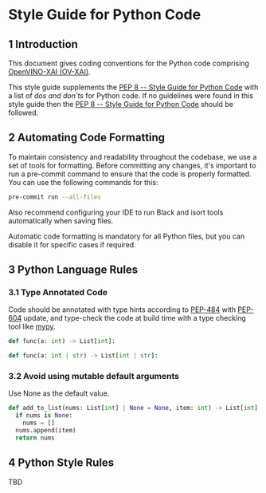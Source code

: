 # Style Guide for Python Code

## 1 Introduction

This document gives coding conventions for the Python code comprising [OpenVINO-XAI (OV-XAI)](../../README.md).

This style guide supplements the [PEP 8 -- Style Guide for Python Code](https://www.python.org/dev/peps/pep-0008/)
with a list of *dos and don'ts* for Python code. If no guidelines were found in this style guide then
the [PEP 8 -- Style Guide for Python Code](https://www.python.org/dev/peps/pep-0008/) should be followed.

## 2 Automating Code Formatting

To maintain consistency and readability throughout the codebase, we use a set of tools for formatting.
Before committing any changes, it's important to run a pre-commit command to ensure that the code is properly formatted.
You can use the following commands for this:

```bash
pre-commit run --all-files
```

Also recommend configuring your IDE to run Black and isort tools automatically when saving files.

Automatic code formatting is mandatory for all Python files, but you can disable it for specific cases if required.

## 3 Python Language Rules

### 3.1 Type Annotated Code

Code should be annotated with type hints according to
[PEP-484](https://www.python.org/dev/peps/pep-0484/) with [PEP-604](https://peps.python.org/pep-0604/) update, and type-check the code at
build time with a type checking tool like [mypy](http://www.mypy-lang.org/).

```python
def func(a: int) -> List[int]:

def func(a: int | str) -> List[int | str]:
```

### 3.2 Avoid using mutable default arguments

Use None as the default value.

```python
def add_to_list(nums: List[int] | None = None, item: int) -> List[int]:
  if nums is None:
    nums = []
  nums.append(item)
  return nums
```

## 4 Python Style Rules

TBD
